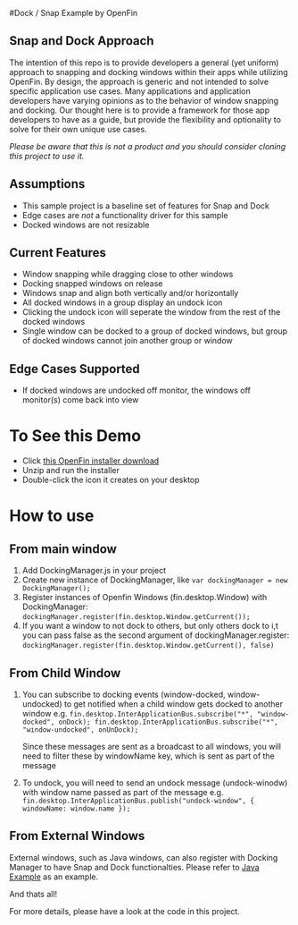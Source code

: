 #Dock / Snap Example by OpenFin

## Snap and Dock Approach
The intention of this repo is to provide developers a general (yet uniform) approach to snapping and docking windows within their apps while utilizing OpenFin. By design, the approach is generic and not intended to solve specific application use cases. Many applications and application developers have varying opinions as to the behavior of window snapping and docking. Our thought here is to provide a framework for those app developers to have as a guide, but provide the flexibility and optionality to solve for their own unique use cases. 

*Please be aware that this is not a product and you should consider cloning this project to use it.*

## Assumptions
* This sample project is a baseline set of features for Snap and Dock
* Edge cases are *not* a functionality driver for this sample
* Docked windows are not resizable

## Current Features
* Window snapping while dragging close to other windows
* Docking snapped windows on release
* Windows snap and align both vertically and/or horizontally
* All docked windows in a group display an undock icon
* Clicking the undock icon will seperate the window from the rest of the docked windows
* Single window can be docked to a group of docked windows, but group of docked windows cannot join another group or window

## Edge Cases Supported
* If docked windows are undocked off monitor, the windows off monitor(s) come back into view


# To See this Demo
* Click [this OpenFin installer download](https://dl.openfin.co/services/download?fileName=snap-and-dock-installer&config=http://openfin.github.io/snap-and-dock/app.json)
* Unzip and run the installer
* Double-click the icon it creates on your desktop

# How to use

## From main window

1. Add DockingManager.js in your project
2. Create new instance of DockingManager, like ```var dockingManager = new DockingManager();```
3. Register instances of Openfin Windows (fin.desktop.Window) with DockingManager: ```dockingManager.register(fin.desktop.Window.getCurrent());```
4. If you want a window to not dock to others, but only others dock to i,t you can pass false as the second argument of dockingManager.register:
```dockingManager.register(fin.desktop.Window.getCurrent(), false)```


## From Child Window

 1. You can subscribe to docking events (window-docked, window-undocked) to get notified when a child window gets docked to another window
e.g. ```fin.desktop.InterApplicationBus.subscribe("*", "window-docked", onDock);
     fin.desktop.InterApplicationBus.subscribe("*", "window-undocked", onUnDock);```

     Since these messages are sent as a broadcast to all windows, you will need to filter these by windowName key, which is sent as part of the message

 2. To undock, you will need to send an undock message (undock-winodw) with window name passed as part of the message
 e.g.
 ``` fin.desktop.InterApplicationBus.publish("undock-window", { windowName: window.name });```

## From External Windows

External windows, such as Java windows, can also register with Docking Manager to have Snap and Dock functionalties. Please refer to [Java Example](https://github.com/openfin/java-example) as an example.

 And thats all!

 For more details, please have a look at the code in this project.


